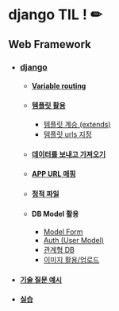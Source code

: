 # django TIL ! ✏

## Web Framework

- ### [django](django.md)

  - #### [Variable routing](django_Variable_routing.md)

  - #### [템플릿 활용](django_Template.md)

    - [템플릿 계승 (extends)](Template_inheritance.md)
    - [템플릿 urls 지정](Template_namespace.md)

  - #### [데이터를 보내고 가져오기](Sending_and_Retrieving_form_data.md)

  - #### [APP URL 매핑](App_URL_mapping.md)

  - #### [정적 파일](Static_files.md)

    

  - #### DB Model 활용

    - [Model Form](Django_ModelForm.md)
    - [Auth (User Model)](Django_Auth.md)
    - [관계형 DB](Django_RDB.md)
    - [이미지 활용/업로드](django_image.md)

    

- #### [기술 질문 예시](기술_질문.md)

- #### [실습](실습/)

